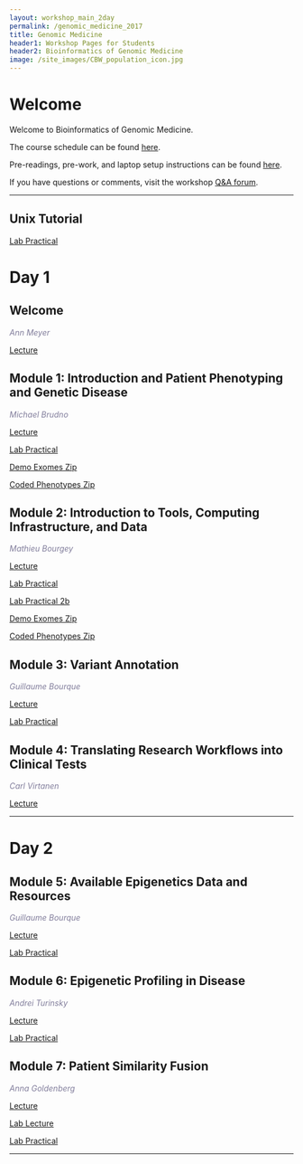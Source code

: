 ```yaml
---
layout: workshop_main_2day
permalink: /genomic_medicine_2017
title: Genomic Medicine
header1: Workshop Pages for Students
header2: Bioinformatics of Genomic Medicine
image: /site_images/CBW_population_icon.jpg
---
```


# Welcome <a id="welcome"></a>

Welcome to Bioinformatics of Genomic Medicine.  

The course schedule can be found [here](https://bioinformaticsdotca.github.io/genmed_2017_schedule).

Pre-readings, pre-work, and laptop setup instructions can be found [here](https://bioinformaticsdotca.github.io/GenMed_2017_prework).  

If you have questions or comments, visit the workshop [Q&A forum](https://noteapp.com/GenMed2017).

***
## Unix Tutorial

[Lab Practical](https://bioinformatics.ca/genmed2017modunix)  

# Day 1 <a id="day1"></a>

## Welcome

*<font color="#827e9c">Ann Meyer</font>*

[Lecture](https://bioinformatics.ca/genmed2017mod0)

## Module 1: Introduction and Patient Phenotyping and Genetic Disease

*<font color="#827e9c">Michael Brudno</font>* 

[Lecture](https://bioinformatics.ca/genmed2017mod1)  

[Lab Practical](https://bioinformaticsdotca.github.io/GenMed_2017_module1_lab)

[Demo Exomes Zip](https://drive.google.com/open?id=0B9YRtlFnFl-Qa1ZiSmVMa0hxdjg) 

[Coded Phenotypes Zip](https://github.com/bioinformaticsdotca/Genomic_Med_2017/raw/master/mod1_lab/Coded%20Phenotypes%20to%20match%20VCF%20Labels-20170509T210405Z-001.zip)  


## Module 2: Introduction to Tools, Computing Infrastructure, and Data

*<font color="#827e9c">Mathieu Bourgey</font>* 

[Lecture](https://bioinformatics.ca/genmed2017mod2)  

[Lab Practical](https://bioinformaticsdotca.github.io/Bioinformatics-for-genomics-medecine_2017_module2_lab)

[Lab Practical 2b](/https://bioinformaticsdotca.github.io/GenMed_2017_module1_lab)  

[Demo Exomes Zip](https://drive.google.com/open?id=0B9YRtlFnFl-Qa1ZiSmVMa0hxdjg)  

[Coded Phenotypes Zip](https://github.com/bioinformaticsdotca/Genomic_Med_2017/raw/master/mod1_lab/Coded%20Phenotypes%20to%20match%20VCF%20Labels-20170509T210405Z-001.zip)  

## Module 3: Variant Annotation

*<font color="#827e9c">Guillaume Bourque</font>* 

[Lecture](https://bioinformatics.ca/genmed2017mod3)  

[Lab Practical](https://bioinformaticsdotca.github.io/Bioinformatics-for-genomics-medecine_2017_module3_lab)  


## Module 4: Translating Research Workflows into Clinical Tests

*<font color="#827e9c">Carl Virtanen</font>* 

[Lecture](https://bioinformatics.ca/genmed2017mod4)  

***

# Day 2 <a id="day2"></a>

## Module 5: Available Epigenetics Data and Resources  

*<font color="#827e9c">Guillaume Bourque</font>* 

[Lecture](https://bioinformatics.ca/genmed2017mod5)  

[Lab Practical](https://bioinformaticsdotca.github.io/)

## Module 6: Epigenetic Profiling in Disease

*<font color="#827e9c">Andrei Turinsky</font>* 

[Lecture](https://bioinformatics.ca/genmed2017mod6)  

[Lab Practical](https://bioinformaticsdotca.github.io/)

## Module 7: Patient Similarity Fusion 

*<font color="#827e9c">Anna Goldenberg</font>* 

[Lecture](https://bioinformatics.ca/genmed2017mod7)

[Lab Lecture](https://bioinformatics.ca/genmed2017mod7b)

[Lab Practical](https://bioinformaticsdotca.github.io/)

***
